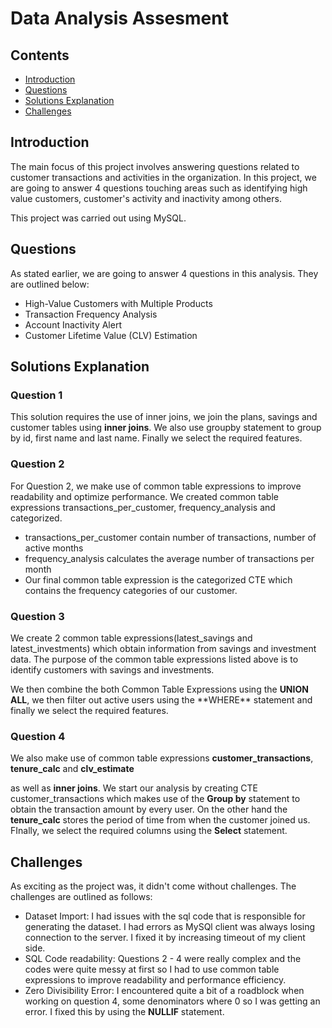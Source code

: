 # Data Analysis Assesment

## Contents
* [Introduction](#intro)
* [Questions](#quest)
* [Solutions Explanation](#Analysis)
* [Challenges](#chall)

  
<a name = intro>  </a>
## Introduction
<p> The main focus of this project involves answering questions related to customer transactions and activities in the organization. In this project, we are going to answer 4 questions touching areas such as identifying high value customers, customer's activity and inactivity among others.  </p>
<p> This project was carried out using MySQL.</p>

<a name = quest>  </a>
## Questions
As stated earlier, we are going to answer 4 questions in this analysis. They are outlined below:
* High-Value Customers with Multiple Products
* Transaction Frequency Analysis
* Account Inactivity Alert
* Customer Lifetime Value (CLV) Estimation

<a name = Analysis>  </a>
## Solutions Explanation
### Question 1
This solution requires the use of inner joins, we join the plans, savings and customer tables using <b>inner joins</b>. We also use groupby statement to group by id, first name and last name. Finally we select the required features.

### Question 2
For Question 2, we make use of common table expressions to improve readability and optimize performance. We created common table expressions transactions_per_customer, frequency_analysis and categorized.
* transactions_per_customer contain number of transactions, number of active months
* frequency_analysis calculates the average number of transactions per month
* Our final common table expression is the categorized CTE which contains the frequency categories of our customer.

### Question 3
<p> We create 2 common table expressions(latest_savings and latest_investments) which obtain information from savings and investment data. The purpose of the common table expressions listed above is to identify customers with savings and investments.</p>
<p>We then combine the both Common Table Expressions using the <b>UNION ALL</b>, we then filter out active users using the **WHERE** statement and finally we select the required features. </p>

### Question 4
<p> We also make use of common table expressions <b>customer_transactions</b>, <b>tenure_calc</b> and <b>clv_estimate</b> </p> as well as <b>inner joins</b>. We start our analysis by creating CTE customer_transactions which makes use of the <b>Group by</b> statement to obtain the transaction amount by every user. On the other hand the <b>tenure_calc</b> stores the period of time from when the customer joined us. FInally, we select the required columns using the <b>Select</b> statement.

<a name = chall>  </a>
## Challenges
As exciting as the project was, it didn't come without challenges. The challenges are outlined as follows:
* Dataset Import: I had issues with the sql code that is responsible for generating the dataset. I had errors as MySQl client was always losing connection to the server. I fixed it by increasing timeout of my client side.
* SQL Code readability: Questions 2 - 4 were really complex and the codes were quite messy at first so I had to use common table expressions to improve readability and performance efficiency.
* Zero Divisibility Error: I encountered quite a bit of a roadblock when working on question 4, some denominators where 0 so I was getting an error. I fixed this by using the <b>NULLIF</b> statement.



